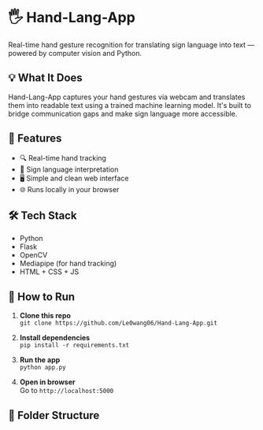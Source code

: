 # 🖐️ Hand-Lang-App

Real-time hand gesture recognition for translating sign language into text — powered by computer vision and Python.

## 💡 What It Does

Hand-Lang-App captures your hand gestures via webcam and translates them into readable text using a trained machine learning model. It's built to bridge communication gaps and make sign language more accessible.

## 🚀 Features 

- 🔍 Real-time hand tracking
- 🧠 Sign language interpretation
- 🖥️ Simple and clean web interface
- 🌐 Runs locally in your browser

## 🛠️ Tech Stack

- Python
- Flask
- OpenCV
- Mediapipe (for hand tracking)
- HTML + CSS + JS


## 🧪 How to Run

1. **Clone this repo**  
   `git clone https://github.com/Le0wang06/Hand-Lang-App.git`

2. **Install dependencies**  
   `pip install -r requirements.txt`

3. **Run the app**  
   `python app.py`

4. **Open in browser**  
   Go to `http://localhost:5000`

## 📁 Folder Structure

